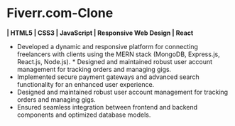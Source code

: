 # Fiverr.com-Clone
**| HTML5 | CSS3 | JavaScript | Responsive Web Design | React**
* Developed a dynamic and responsive platform for connecting freelancers with clients using the MERN stack (MongoDB, Express.js, React.js, Node.js). * Designed and maintained robust user account management for tracking orders and managing gigs. 
* Implemented secure payment gateways and advanced search functionality for an enhanced user experience.
* Designed and maintained robust user account management for tracking orders and managing gigs.
* Ensured seamless integration between frontend and backend components and optimized database models.
